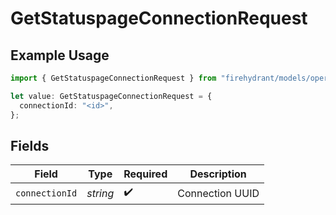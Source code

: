 # GetStatuspageConnectionRequest

## Example Usage

```typescript
import { GetStatuspageConnectionRequest } from "firehydrant/models/operations";

let value: GetStatuspageConnectionRequest = {
  connectionId: "<id>",
};
```

## Fields

| Field              | Type               | Required           | Description        |
| ------------------ | ------------------ | ------------------ | ------------------ |
| `connectionId`     | *string*           | :heavy_check_mark: | Connection UUID    |